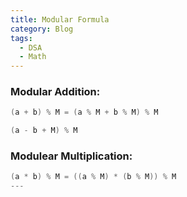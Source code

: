 ```yaml
---
title: Modular Formula
category: Blog
tags:
  - DSA
  - Math
---
```


### Modular Addition:
```java
(a + b) % M = (a % M + b % M) % M

(a - b + M) % M
```

### Modulear Multiplication:
```java
(a * b) % M = ((a % M) * (b % M)) % M
---
